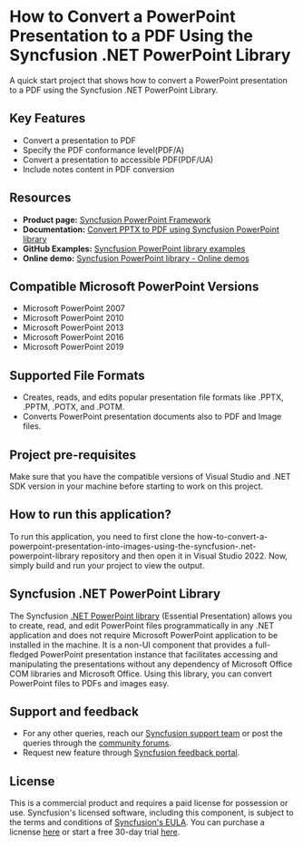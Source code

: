 # How to Convert a PowerPoint Presentation to a PDF Using the Syncfusion .NET PowerPoint Library
A quick start project that shows how to convert a PowerPoint presentation to a PDF using the Syncfusion .NET PowerPoint Library.

## Key Features
-	Convert a presentation to PDF
-	Specify the PDF conformance level(PDF/A) 
-	Convert a presentation to accessible PDF(PDF/UA)
-	Include notes content in PDF conversion  

## Resources

- **Product page:** [Syncfusion PowerPoint Framework](https://www.syncfusion.com/document-processing/powerpoint-framework/net)
- **Documentation:** [Convert PPTX to PDF using Syncfusion PowerPoint library](https://help.syncfusion.com/file-formats/presentation/presentation-to-pdf)
- **GitHub Examples:** [Syncfusion PowerPoint library examples](https://github.com/SyncfusionExamples/PowerPoint-Examples)
- **Online demo:** [Syncfusion PowerPoint library - Online demos](https://ej2.syncfusion.com/aspnetcore/PowerPoint/Default#/material3)

## Compatible Microsoft PowerPoint Versions
- Microsoft PowerPoint 2007
- Microsoft PowerPoint 2010
- Microsoft PowerPoint 2013
- Microsoft PowerPoint 2016
- Microsoft PowerPoint 2019

## Supported File Formats
- Creates, reads, and edits popular presentation file formats like .PPTX, .PPTM, .POTX, and .POTM.
- Converts PowerPoint presentation documents also to PDF and Image files.

## Project pre-requisites
Make sure that you have the compatible versions of Visual Studio and .NET SDK version in your machine before starting to work on this project.

## How to run this application?
To run this application, you need to first clone the how-to-convert-a-powerpoint-presentation-into-images-using-the-syncfusion-.net-powerpoint-library repository and then open it in Visual Studio 2022. Now, simply build and run your project to view the output.

## Syncfusion .NET PowerPoint Library
The Syncfusion [.NET PowerPoint library](https://www.syncfusion.com/document-processing/powerpoint-framework/net/powerpoint-library?utm_source=github&utm_medium=github&utm_campaign=github-powerpoint-examples) (Essential Presentation) allows you to create, read, and edit PowerPoint files programmatically in any .NET application and does not require Microsoft PowerPoint application to be installed in the machine. It is a non-UI component that provides a full-fledged PowerPoint presentation instance that facilitates accessing and manipulating the presentations without any dependency of Microsoft Office COM libraries and Microsoft Office. Using this library, you can convert PowerPoint files to PDFs and images easy.

## Support and feedback
- For any other queries, reach our [Syncfusion support team](https://support.syncfusion.com/agent/tickets/create) or post the queries through the [community forums](https://www.syncfusion.com/forums?utm_source=github&utm_medium=listing&utm_campaign=github-powerpoint-examples).
- Request new feature through [Syncfusion feedback portal](https://www.syncfusion.com/feedback/home).

## License
This is a commercial product and requires a paid license for possession or use. Syncfusion's licensed software, including this component, is subject to the terms and conditions of [Syncfusion's EULA](https://www.syncfusion.com/license/studio/22.2.5/syncfusion_essential_studio_eula.pdf). You can purchase a licnense [here](https://www.syncfusion.com/sales/products?utm_source=github&utm_medium=listing&utm_campaign=github-powerpoint-examples) or start a free 30-day trial [here](https://www.syncfusion.com/account/manage-trials/start-trials?utm_source=github&utm_medium=listing&utm_campaign=github-powerpoint-examples).

